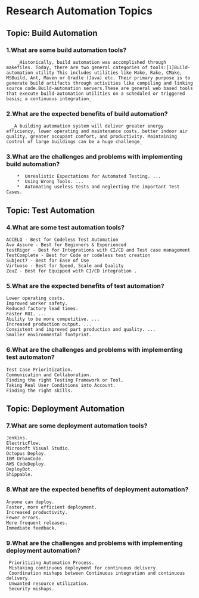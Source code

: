 # Research Automation Topics
## Topic: Build Automation

### 1.What are some build automation tools?
        _Historically, build automation was accomplished through makefiles. Today, there are two general categories of tools:[1]Build-automation utility This includes utilities like Make, Rake, CMake, MSBuild, Ant, Maven or Gradle (Java) etc. Their primary purpose is to generate build artifacts through activities like compiling and linking source code.Build-automation servers.These are general web based tools that execute build-automation utilities on a scheduled or triggered basis; a continuous integration_
      
   ### 2.What are the expected benefits of build automation?
      _A building automation system will deliver greater energy efficiency, lower operating and maintenance costs, better indoor air quality, greater occupant comfort, and productivity. Maintaining control of large buildings can be a huge challenge_

   ### 3.What are the challenges and problems with implementing build automation?
        *  Unrealistic Expectations for Automated Testing. ...
        *  Using Wrong Tools. ...
        *  Automating useless tests and neglecting the important Test Cases.

 
## Topic: Test Automation  
### 4.What are some test automation tools? 
    ACCELQ - Best for Codeless Test Automation
    Avo Assure - Best for Beginners & Experienced
    testRigor - Best for Integrations with CI/CD and Test case management
    TestComplete - Best for Code or codeless test creation
    Subject7 - Best for Ease of Use
    Virtuoso - Best for Speed, Scale and Quality
    ZeuZ - Best for Equipped with CI/CD integration .
### 5.What are the expected benefits of test automation?
    Lower operating costs. 
    Improved worker safety. 
    Reduced factory lead times. 
    Faster ROI. ...
    Ability to be more competitive. ...
    Increased production output. ...
    Consistent and improved part production and quality. ...
    Smaller environmental footprint.     
### 6.What are the challenges and problems with implementing test automaton?
    Test Case Prioritization. 
    Communication and Collaboration. 
    Finding the right Testing Framework or Tool. 
    Taking Real User Conditions into Account. 
    Finding the right skills.        
## Topic: Deployment Automation
### 7.What are some deployment automation tools?
    Jenkins.  
    ElectricFlow. 
    Microsoft Visual Studio. 
    Octopus Deploy. 
    IBM UrbanCode. 
    AWS CodeDeploy. 
    DeployBot. 
    Shippable.
### 8.What are the expected benefits of deployment automation?
    Anyone can deploy.
    Faster, more efficient deployment.
    Increased productivity.
    Fewer errors.
    More frequent releases.
    Immediate feedback.
### 9.What are the challenges and problems with implementing deployment automation?
     Prioritizing Automation Process. 
     Mistaking continuous deployment for continuous delivery. 
     Coordination mishaps between Continuous integration and continuous delivery. 
     Unwanted resource utilization. 
     Security mishaps.

